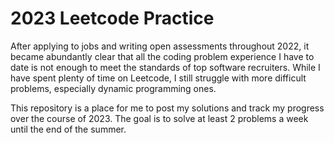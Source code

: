 # 2023 Leetcode Practice
After applying to jobs and writing open assessments throughout 2022, it became abundantly clear that all the coding problem experience I have to date is not enough to meet the standards of top software recruiters. While I have spent plenty of time on Leetcode, I still struggle with more difficult problems, especially dynamic programming ones.

This repository is a place for me to post my solutions and track my progress over the course of 2023. The goal is to solve at least 2 problems a week until the end of the summer.

